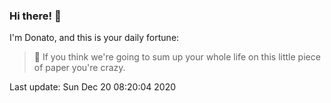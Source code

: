 ### Hi there! 👋 

I'm Donato, and this is your daily fortune:

> 🥠 If you think we're going to sum up your whole life on this little piece of paper you're crazy.

Last update: Sun Dec 20 08:20:04 2020